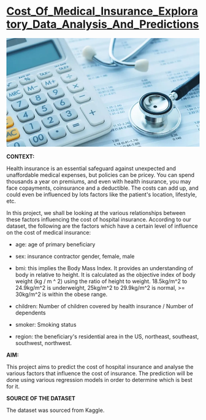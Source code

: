 # [Cost_Of_Medical_Insurance_Exploratory_Data_Analysis_And_Predictions](https://github.com/Nwuguru-Chidiebere-Sullivan/Cost_Of_Medical_Insurance_Exploratory_Data_Analysis_And_Prediction/blob/main/Cost_of_Medical_Insurance_Prediction.ipynb)

![](/cost_of_health_insurance.webp)

**CONTEXT:**

Health insurance is an essential safeguard against unexpected and unaffordable medical expenses, but policies can be pricey. You can spend thousands a year on premiums, and even with health insurance, you may face copayments, coinsurance and a deductible. The costs can add up, and could even be influenced by lots factors like the patient's location, lifestyle, etc.

In this project, we shall be looking at the various relationships between these factors influencing the cost of hospital insurance. According to our dataset, the following are the factors which have a certain level of influence on the cost of medical insurance:

* age: age of primary beneficiary

* sex: insurance contractor gender, female, male

* bmi: this implies the Body Mass Index. It provides an understanding of body in relative to height. It is calculated as the objective index of body weight (kg / m ^ 2) using the ratio of height to weight. 18.5kg/m^2 to 24.9kg/m^2 is underweight, 25kg/m^2 to 29.9kg/m^2 is normal, >= 30kg/m^2 is within the obese range.

* children: Number of children covered by health insurance / Number of dependents

* smoker: Smoking status

* region: the beneficiary's residential area in the US, northeast, southeast, southwest, northwest.


**AIM:**

This project aims to predict the cost of hospital insurance and analyse the various factors that influence the cost of insurance. The prediction will be done using various regression models in order to determine which is best for it.

**SOURCE OF THE DATASET**

The dataset was sourced from Kaggle.

